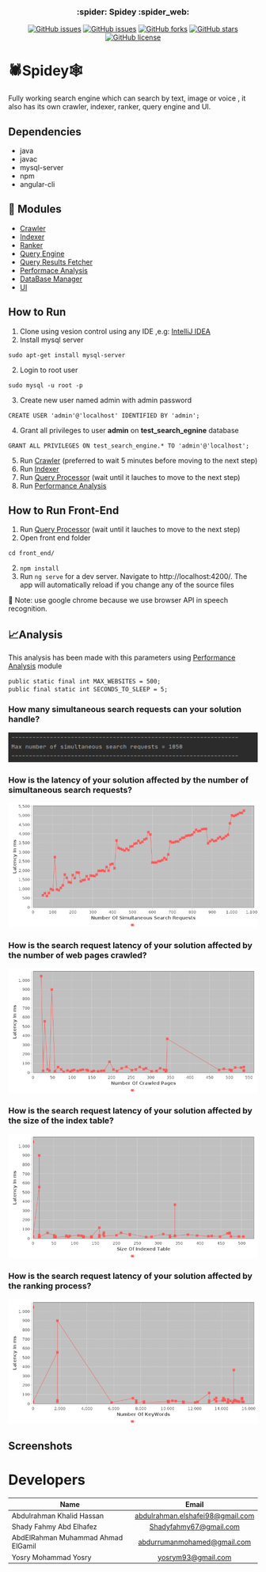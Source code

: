 </div>

<h3 align="center">:spider: Spidey :spider_web:</h3>

<div align="center">

[![GitHub issues](https://img.shields.io/github/contributors/shadyfahmy/SearchEngine)](https://github.com/shadyfahmy/SearchEngine/contributors)
[![GitHub issues](https://img.shields.io/github/issues/shadyfahmy/SearchEngine)](https://github.com/shadyfahmy/SearchEngine/issues)
[![GitHub forks](https://img.shields.io/github/forks/shadyfahmy/SearchEngine)](https://github.com/shadyfahmy/SearchEngine/network)
[![GitHub stars](https://img.shields.io/github/stars/shadyfahmy/SearchEngine)](https://github.com/shadyfahmy/SearchEngine/stargazers)
[![GitHub license](https://img.shields.io/github/license/shadyfahmy/SearchEngine)](https://github.com/shadyfahmy/SearchEngine/blob/master/LICENSE)

</div>

# :spider:Spidey:spider_web:
Fully working search engine which can search by text, image or voice , it also has its own crawler, indexer, ranker, query engine and UI.


## Dependencies
- java
- javac
- mysql-server
- npm
- angular-cli

## 📝 Modules

* [Crawler](/src/crawler)
* [Indexer](/src/indexer)
* [Ranker](/src/ranker/PageRanker.java)
* [Query Engine](/query_processor)
* [Query Results Fetcher](/src/ranker/QueryResultsFetcher.java)
* [Performace Analysis](/src/performance_analysis)
* [DataBase Manager](/src/k2_algorithmic_warmup/database_manager)
* [UI](/front_end)

## How to Run

1. Clone using vesion control using any IDE ,e.g: [IntelliJ IDEA](https://www.jetbrains.com/help/idea/set-up-a-git-repository.html)
2. Install mysql server
```
sudo apt-get install mysql-server
```
2. Login to root user
```
sudo mysql -u root -p
```
3. Create new user named admin with admin password
```
CREATE USER 'admin'@'localhost' IDENTIFIED BY 'admin';
```
4. Grant all privileges to user **admin** on **test_search_egnine** database
```
GRANT ALL PRIVILEGES ON test_search_engine.* TO 'admin'@'localhost';
```
5. Run [Crawler](/src/crawler/Crawler.java) (preferred to wait 5 minutes before moving to the next step)
6. Run [Indexer](/src/indexer/Indexer.java)
7. Run [Query Processor](/query_processor/src/main/java/com/search/queryprocessor/QueryprocessorApplication.java) (wait until it lauches to move to the next step)
8. Run [Performance Analysis](/src/performance_analysis/PerformanceAnalysis.java)

## How to Run Front-End
1. Run [Query Processor](/query_processor/src/main/java/com/search/queryprocessor/QueryprocessorApplication.java) (wait until it lauches to move to the next step)
2. Open front end folder
```
cd front_end/
```
2. ``` npm install ```
3. Run ```ng serve``` for a dev server. Navigate to http://localhost:4200/. The app will automatically reload if you change any of the source files 

:memo: Note: use google chrome because we use browser API in speech recognition.


## :chart_with_upwards_trend:Analysis
This analysis has been made with this parameters using [Performance Analysis](/src/performance_analysis/PerformanceAnalysis.java) module
```
public static final int MAX_WEBSITES = 500;
public final static int SECONDS_TO_SLEEP = 5;
```
### How many simultaneous search requests can your solution handle?
![Max Number Of Simultaneous Search Requet](/analysis_readme/max_num_sim_search_requests.png)
### How is the latency of your solution affected by the number of simultaneous search requests?
![Latency VS Simultaneous Search Requests](/analysis_readme/latency_vs_sim_num_requests.png)
### How is the search request latency of your solution affected by the number of web pages crawled?
![Latency VS Number Of Web pages Crawled](/analysis_readme/latency_vs_crawled_num.png)
### How is the search request latency of your solution affected by the size of the index table?
![Latency VS Size Of The Index Table](/analysis_readme/latency_vs_indexed_num.png)
### How is the search request latency of your solution affected by the ranking process?
![Latency VS Number Of KeyWords Of The Ranking Process](/analysis_readme/latency_vs_num_keywords.png)


## Screenshots


# Developers

<center>
  
| Name                                |              Email               |
| ----------------------------------- | :------------------------------: |
| Abdulrahman Khalid Hassan           | abdulrahman.elshafei98@gmail.com |
| Shady Fahmy Abd Elhafez             |       Shadyfahmy67@gmail.com     |
| AbdElRahman Muhammad Ahmad ElGamil  |     abdurrumanmohamed@gmail.com  |
| Yosry Mohammad Yosry                |         yosrym93@gmail.com       |

</center>

